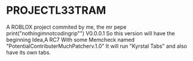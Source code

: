 # PROJECTL33TRAM
A ROBLOX project commited by me,
the mr pepe
print("nothingimnotcodingrip"")
V0.0.0.1
So this version will have the beginning Idea,A RC7 With some Memcheck named "PotentialContributerMuchPatcherv.1.0"
It will run "Kyrstal Tabs"
and also have its own tabs.
